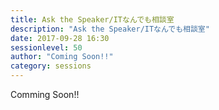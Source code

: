 ```yaml
---
title: Ask the Speaker/ITなんでも相談室
description: "Ask the Speaker/ITなんでも相談室"
date: 2017-09-28 16:30
sessionlevel: 50
author: "Coming Soon!!"
category: sessions
---
```

Comming Soon!!
